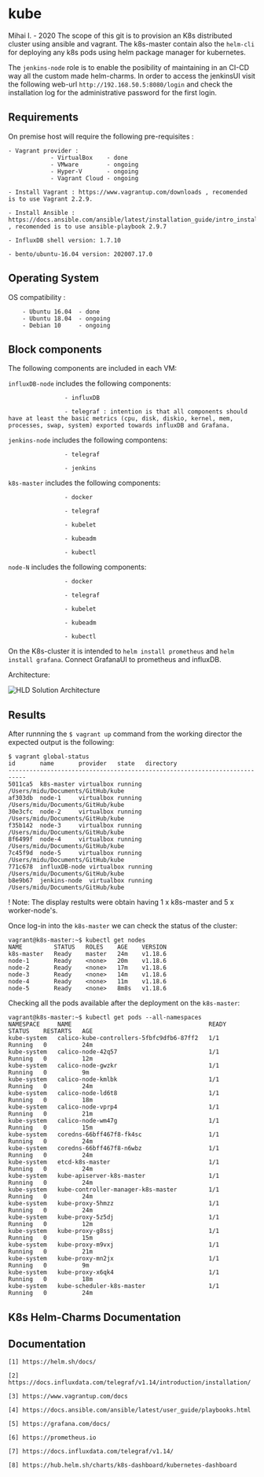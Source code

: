 # kube
Mihai I. - 2020
The scope of this git is to provision an K8s distributed cluster using ansible and vagrant. 
The k8s-master contain also the ```helm-cli``` for deploying any k8s pods using helm package manager for kubernetes.

The ```jenkins-node``` role is to enable the posibility of maintaining in an CI-CD way all the custom made helm-charms. In order to access the jenkinsUI visit the following web-url ```http://192.168.50.5:8080/login``` and check the installation log for the administrative password for the first login.

## Requirements
On premise host will require the following pre-requisites :

    - Vagrant provider : 
                - VirtualBox    - done
                - VMware        - ongoing
                - Hyper-V       - ongoing
                - Vagrant Cloud - ongoing

    - Install Vagrant : https://www.vagrantup.com/downloads , recomended is to use Vagrant 2.2.9.
    
    - Install Ansible : https://docs.ansible.com/ansible/latest/installation_guide/intro_installation.html , recomended is to use ansible-playbook 2.9.7

    - InfluxDB shell version: 1.7.10

    - bento/ubuntu-16.04 version: 202007.17.0

## Operating System 
OS compatibility :
```
    - Ubuntu 16.04  - done
    - Ubuntu 18.04  - ongoing
    - Debian 10     - ongoing
```
## Block components
The following components are included in each VM:

```influxDB-node``` includes the following components: 

                    - influxDB

                    - telegraf : intention is that all components should have at least the basic metrics (cpu, disk, diskio, kernel, mem, processes, swap, system) exported towards influxDB and Grafana.

```jenkins-node``` includes the following compontens:

                    - telegraf

                    - jenkins 

```k8s-master``` includes the following components:
                    
                    - docker
                    
                    - telegraf

                    - kubelet 

                    - kubeadm 

                    - kubectl

```node-N``` includes the following components:

                    - docker
                    
                    - telegraf

                    - kubelet 

                    - kubeadm 

                    - kubectl

On the K8s-cluster it is intended to ```helm install prometheus``` and ```helm install grafana```. Connect GrafanaUI to  prometheus and influxDB.

Architecture:

![HLD Solution Architecture](https://github.com/midu16/kube/blob/dev/architecture/architecture.png)

## Results
After runnning the ```$ vagrant up``` command from the working director the expected output is the following:
```
$ vagrant global-status
id       name       provider   state   directory
---------------------------------------------------------------------------
5011ca5  k8s-master virtualbox running /Users/midu/Documents/GitHub/kube
af303db  node-1     virtualbox running /Users/midu/Documents/GitHub/kube
30e3cfc  node-2     virtualbox running /Users/midu/Documents/GitHub/kube
f35b142  node-3     virtualbox running /Users/midu/Documents/GitHub/kube
8f6499f  node-4     virtualbox running /Users/midu/Documents/GitHub/kube
7c45f9d  node-5     virtualbox running /Users/midu/Documents/GitHub/kube
771c678  influxDB-node virtualbox running /Users/midu/Documents/GitHub/kube
b8e9b67  jenkins-node  virtualbox running /Users/midu/Documents/GitHub/kube
```
! Note: The display restults were obtain having 1 x k8s-master and 5 x worker-node's.


Once log-in into the ```k8s-master``` we can check the status of the cluster:
```
vagrant@k8s-master:~$ kubectl get nodes
NAME         STATUS   ROLES    AGE    VERSION
k8s-master   Ready    master   24m    v1.18.6
node-1       Ready    <none>   20m    v1.18.6
node-2       Ready    <none>   17m    v1.18.6
node-3       Ready    <none>   14m    v1.18.6
node-4       Ready    <none>   11m    v1.18.6
node-5       Ready    <none>   8m8s   v1.18.6
```
Checking all the pods available after the deployment on the ```k8s-master```:
```
vagrant@k8s-master:~$ kubectl get pods --all-namespaces
NAMESPACE     NAME                                       READY   STATUS    RESTARTS   AGE
kube-system   calico-kube-controllers-5fbfc9dfb6-87ff2   1/1     Running   0          24m
kube-system   calico-node-42q57                          1/1     Running   0          12m
kube-system   calico-node-gwzkr                          1/1     Running   0          9m
kube-system   calico-node-kmlbk                          1/1     Running   0          24m
kube-system   calico-node-ld6t8                          1/1     Running   0          18m
kube-system   calico-node-vprp4                          1/1     Running   0          21m
kube-system   calico-node-wm47g                          1/1     Running   0          15m
kube-system   coredns-66bff467f8-fk4sc                   1/1     Running   0          24m
kube-system   coredns-66bff467f8-n6wbz                   1/1     Running   0          24m
kube-system   etcd-k8s-master                            1/1     Running   0          24m
kube-system   kube-apiserver-k8s-master                  1/1     Running   0          24m
kube-system   kube-controller-manager-k8s-master         1/1     Running   0          24m
kube-system   kube-proxy-5hmzz                           1/1     Running   0          24m
kube-system   kube-proxy-5z5dj                           1/1     Running   0          12m
kube-system   kube-proxy-g8ssj                           1/1     Running   0          15m
kube-system   kube-proxy-m9vxj                           1/1     Running   0          21m
kube-system   kube-proxy-mn2jx                           1/1     Running   0          9m
kube-system   kube-proxy-x6qk4                           1/1     Running   0          18m
kube-system   kube-scheduler-k8s-master                  1/1     Running   0          24m
```

## K8s Helm-Charms Documentation

## Documentation
```
[1] https://helm.sh/docs/

[2] https://docs.influxdata.com/telegraf/v1.14/introduction/installation/

[3] https://www.vagrantup.com/docs

[4] https://docs.ansible.com/ansible/latest/user_guide/playbooks.html

[5] https://grafana.com/docs/

[6] https://prometheus.io

[7] https://docs.influxdata.com/telegraf/v1.14/

[8] https://hub.helm.sh/charts/k8s-dashboard/kubernetes-dashboard

```
